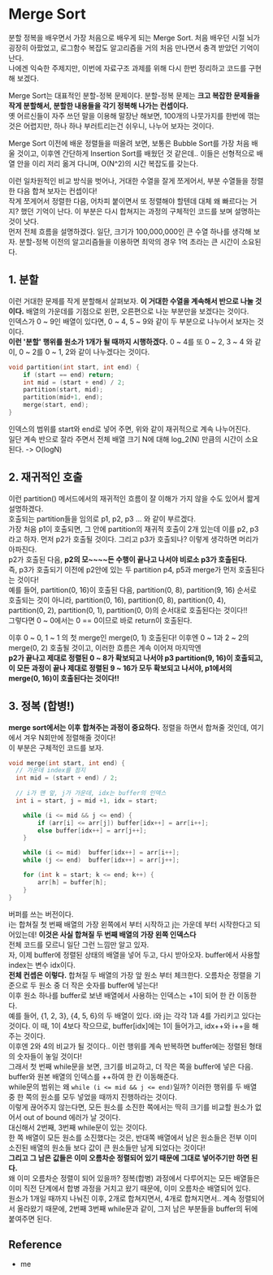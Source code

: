 # Merge Sort
분할 정복을 배우면서 가장 처음으로 배우게 되는 Merge Sort. 처음 배우던 시절 뇌가 굉장히 아팠었고, 로그함수 복잡도 알고리즘을 거의 처음 만나면서 충격 받았던 기억이 난다. <br> 
나에겐 익숙한 주제지만, 이번에 자료구조 과제를 위해 다시 한번 정리하고 코드를 구현해 보겠다. <Br>

Merge Sort는 대표적인 분할-정복 문제이다. 분할-정복 문제는 **크고 복잡한 문제들을 작게 분할해서, 분할한 내용들을 각기 정복해 나가는 컨셉이다.** <br>
옛 어르신들이 자주 쓰던 말을 이용해 말장난 해보면, 100개의 나뭇가지를 한번에 꺾는 것은 어렵지만, 하나 하나 부러트리는건 쉬우니, 나누어 보자는 것이다. <br>

Merge Sort 이전에 배운 정렬들을 떠올려 보면, 보통은 Bubble Sort를 가장 처음 배울 것이고, 이후엔 간단하게 Insertion Sort를 배웠던 것 같은데.. 이들은 선형적으로 배열 안을 이리 저리 옮겨 다니며, O(N^2)의 시간 복잡도를 갖는다. <br>

이런 일차원적인 비교 방식을 벗어나, 거대한 수열을 잘게 쪼게어서, 부분 수열들을 정렬한 다음 합쳐 보자는 컨셉이다! <br>
작게 쪼게어서 정렬한 다음, 어차피 붙이면서 또 정렬해야 할텐데 대체 왜 빠르다는 거지? 했던 기억이 난다. 이 부분은 다시 합쳐지는 과정의 구체적인 코드를 보며 설명하는 것이 낫다. <br>
먼저 전체 흐름을 설명하겠다.
일단, 크기가 100,000,000인 큰 수열 하나를 생각해 보자. 분할-정복 이전의 알고리즘들을 이용하면 최악의 경우 1억 초라는 큰 시간이 소요된다. <br> 

## 1. 분할
이런 거대한 문제를 작게 분할해서 살펴보자. **이 거대한 수열을 계속해서 반으로 나눌 것이다.** 배열의 가운데를 기점으로 왼편, 오른편으로 나눈 부분만을 보겠다는 것이다. <br>
인덱스가 0 ~ 9인 배열이 있다면, 0 ~ 4, 5 ~ 9와 같이 두 부분으로 나누어서 보자는 것이다. <br>
**이런 '분할' 행위를 원소가 1개가 될 때까지 시행하겠다.** 0 ~ 4를 또 0 ~ 2, 3 ~ 4 와 같이, 0 ~ 2를 0 ~ 1, 2와 같이 나누겠다는 것이다. <br>
```cpp
void partition(int start, int end) {
	if (start == end) return;
	int mid = (start + end) / 2;
	partition(start, mid);
	partition(mid+1, end);
	merge(start, end);
}
```
인덱스의 범위를 start와 end로 넣어 주면, 위와 같이 재귀적으로 계속 나누어진다. <br>
일단 계속 반으로 잘라 주면서 전체 배열 크기 N에 대해 log_2(N) 만큼의 시간이 소요된다.  -> O(logN)

## 2. 재귀적인 호출
이런 partition() 메서드에서의 재귀적인 흐름이 잘 이해가 가지 않을 수도 있어서 짧게 설명하겠다. <br>
호출되는 partition들을 임의로 p1, p2, p3 ... 와 같이 부르겠다. <br>
가장 처음 p1이 호출되면, 그 안에 partition의 재귀적 호출이 2개 있는데 이를 p2, p3라고 하자. 먼저 p2가 호출될 것이다. 그리고 p3가 호출되나? 이렇게 생각하면 머리가 아파진다. <br>
p2가 호출된 다음, **p2의 모~~~~든 수행이 끝나고 나서야 비로소 p3가 호출된다.** <br> 
즉, p3가 호출되기 이전에 p2안에 있는 두 partition p4, p5과 merge가 먼저 호출된다는 것이다! <Br>
예를 들어, partition(0, 16)이 호출된 다음, partition(0, 8), partition(9, 16) 순서로 호출되는 것이 아니라, partition(0, 16), partition(0, 8), partition(0, 4), partition(0, 2), partition(0, 1), partition(0, 0)의 순서대로 호출된다는 것이다!! <br>
그렇다면 0 ~ 0에서는 0 == 0이므로 바로 return이 호출된다. <br> 
	
이후 0 ~ 0, 1 ~ 1 의 첫 merge인 merge(0, 1) 호출된다! 이후엔 0 ~ 1과 2 ~ 2의 merge(0, 2) 호출될 것이고, 이러한 흐름은 계속 이어져 마지막엔 <br>
**p2가 끝나고 제대로 정렬된 0 ~ 8가 확보되고 나서야 p3 partition(9, 16)이 호출되고, 이 모든 과정이 끝나 제대로 정렬된 9 ~ 16가 모두 확보되고 나서야, p1에서의 merge(0, 16)이 호출된다는 것이다!!** <br>


## 3. 정복 (합병!)
**merge sort에서는 이후 합쳐주는 과정이 중요하다.** 정렬을 하면서 합쳐줄 것인데, 여기에서 겨우 N회만에 정렬해줄 것이다! <br>
이 부분은 구체적인 코드를 보자.
```cpp
void merge(int start, int end) {
  // 가운데 index를 점지
  int mid = (start + end) / 2;
	
  // i가 맨 앞, j가 가운데, idx는 buffer의 인덱스
  int i = start, j = mid +1, idx = start;

	while (i <= mid && j <= end) {
		if (arr[i] <= arr[j]) buffer[idx++] = arr[i++];
		else buffer[idx++] = arr[j++];
	}

	while (i <= mid)  buffer[idx++] = arr[i++]; 
	while (j <= end)  buffer[idx++] = arr[j++];

	for (int k = start; k <= end; k++) {
		arr[h] = buffer[h];
	}
}
```
버퍼를 쓰는 버전이다. <br>
i는 합쳐질 첫 번째 배열의 가장 왼쪽에서 부터 시작하고 j는 가운데 부터 시작한다고 되어있는데! **이것은 사실 합쳐질 두 번째 배열의 가장 왼쪽 인덱스다** <br>
전체 코드를 모르니 일단 그런 느낌만 알고 있자. <br>
자, 이제 buffer에 정렬된 상태의 배열을 넣어 두고, 다시 받아오자. buffer에서 사용할 index는 변수 idx이다. <br>
**전체 컨셉은 이렇다.** 합쳐질 두 배열의 가장 앞 원소 부터 체크한다. 오름차순 정렬을 기준으로 두 원소 중 더 작은 숫자를 buffer에 넣는다! <br> 이후 원소 하나를 buffer로 보낸 배열에서 사용하는 인덱스는 +1이 되어 한 칸 이동한다. <br> 예를 들어, {1, 2, 3}, {4, 5, 6}의 두 배열이 있다. i와 j는 각각 1과 4를 가리키고 있다는 것이다. 이 때, 1이 4보다 작으므로, buffer[idx]에는 1이 들어가고, idx++와 i++을 해주는 것이다. <br>
이후엔 2와 4의 비교가 될 것이다.. 이런 행위를 계속 반복하면 buffer에는 정렬된 형태의 숫자들이 놓일 것이다! <br>
그래서 첫 번째 while문을 보면, 크기를 비교하고, 더 작은 쪽을 buffer에 넣은 다음. buffer와 원본 배열의 인덱스를 ++하여 한 칸 이동해준다. <br>
while문의 범위는 왜 `while (i <= mid && j <= end)`일까? 이러한 행위를 두 배열 중 한 쪽의 원소를 모두 넣었을 때까지 진행하라는 것이다. <br>
이렇게 끊어주지 않는다면, 모든 원소를 소진한 쪽에서는 딱히 크기를 비교할 원소가 없어서 out of bound 에러가 날 것이다. <Br>
대신해서 2번째, 3번째 while문이 있는 것이다. <br>
한 쪽 배열이 모든 원소를 소진했다는 것은, 반대쪽 배열에서 남은 원소들은 전부 이미 소진된 배열의 원소들 보다 값이 큰 원소들만 남게 되었다는 것이다! <br>
**그리고 그 남은 값들은 이미 오름차순 정렬되어 있기 때문에 그대로 넣어주기만 하면 된다.** <br>
왜 이미 오름차순 정렬이 되어 있을까? 정복(합병) 과정에서 다루어지는 모든 배열들은 이미 직전 단계에서 합병 과정을 거치고 왔기 때문에, 이미 오름차순 배열되어 있다. <Br> 
원소가 1개일 때까지 나눠진 이후, 2개로 합쳐지면서, 4개로 합쳐지면서.. 계속 정렬되어서 올라왔기 때문에, 2번째 3번째 while문과 같이, 그저 남은 부분들을 buffer의 뒤에 붙여주면 된다. 


## Reference
- me
